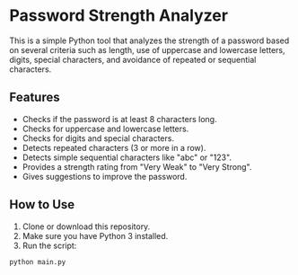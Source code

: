 # Password Strength Analyzer

This is a simple Python tool that analyzes the strength of a password based on several criteria such as length, use of uppercase and lowercase letters, digits, special characters, and avoidance of repeated or sequential characters.

## Features

- Checks if the password is at least 8 characters long.
- Checks for uppercase and lowercase letters.
- Checks for digits and special characters.
- Detects repeated characters (3 or more in a row).
- Detects simple sequential characters like "abc" or "123".
- Provides a strength rating from "Very Weak" to "Very Strong".
- Gives suggestions to improve the password.

## How to Use

1. Clone or download this repository.
2. Make sure you have Python 3 installed.
3. Run the script:

```bash
python main.py
